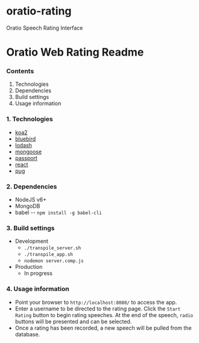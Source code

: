 # oratio-rating
Oratio Speech Rating Interface

# Oratio Web Rating Readme

### Contents
1. Technologies
2. Dependencies
3. Build settings
4. Usage information

### 1. Technologies
  * [koa2](https://github.com/koajs/koa)
  * [bluebird](http://bluebirdjs.com/)
  * [lodash](https://lodash.com/)
  * [mongoose](http://mongoosejs.com/)
  * [passport](http://passportjs.org/)
  * [react](https://facebook.github.io/react/)
  * [pug](https://github.com/pugjs/pug)
   
### 2. Dependencies
  * NodeJS v6+
  * MongoDB
  * babel -- `npm install -g babel-cli`

### 3. Build settings
  * Development
    * `./transpile_server.sh`
    * `./transpile_app.sh`
    * `nodemon server.comp.js`
  * Production
    * In progress
  
### 4. Usage information
  * Point your browser to `http://localhost:8080/` to access the app.
  * Enter a username to be directed to the rating page.  Click the
	`Start Rating` button to begin rating speeches.  At the end of the
	speech, `radio` buttons will be presented and can be selected.
  * Once a rating has been recorded, a new speech will be pulled from
	the database.
